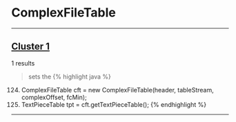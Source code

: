 # ComplexFileTable

***

## [Cluster 1](./1)
1 results
> sets the 
{% highlight java %}
124. ComplexFileTable cft = new ComplexFileTable(header, tableStream, complexOffset, fcMin);
125. TextPieceTable tpt = cft.getTextPieceTable();
{% endhighlight %}

***

